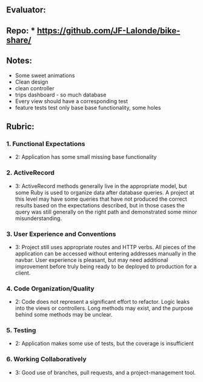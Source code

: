 ## Evaluator:

## Repo: * https://github.com/JF-Lalonde/bike-share/

## Notes:
* Some sweet animations
* Clean design
* clean controller
* trips dashboard - so much database
* Every view should have a corresponding test
* feature tests test only base base functionality, some holes

## Rubric:

### 1. Functional Expectations

* 2: Application has some small missing base functionality

### 2. ActiveRecord

* 3: ActiveRecord methods generally live in the appropriate model, but some Ruby is used to organize data after database queries. A project at this level may have some queries that have not produced the correct results based on the expectations described, but in those cases the query was still generally on the right path and demonstrated some minor misunderstanding.

### 3. User Experience and Conventions

* 3: Project still uses appropriate routes and HTTP verbs. All pieces of the application can be accessed without entering addresses manually in the navbar. User experience is pleasant, but may need additional improvement before truly being ready to be deployed to production for a client.

### 4. Code Organization/Quality

* 2: Code does not represent a significant effort to refactor. Logic leaks into the views or controllers. Long methods may exist, and the purpose behind some methods may be unclear.

### 5. Testing

* 2: Application makes some use of tests, but the coverage is insufficient

### 6. Working Collaboratively

* 3: Good use of branches, pull requests, and a project-management tool.
